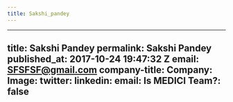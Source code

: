 ```yaml
---
title: Sakshi_pandey
---
```


---
title: Sakshi Pandey
permalink: Sakshi Pandey
published\_at: 2017-10-24 19:47:32 Z
email: SFSFSF@gmail.com
company-title: 
Company: 
Image: 
twitter:
linkedin: 
email: 
Is MEDICI Team?: false
 ---